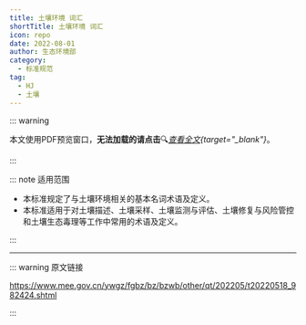 ```yaml
---
title: 土壤环境 词汇
shortTitle: 土壤环境 词汇
icon: repo
date: 2022-08-01
author: 生态环境部
category:
  - 标准规范
tag:
  - HJ
  - 土壤
---
```


::: warning

本文使用PDF预览窗口<Badge text="基于Chromium内核" type="tip" />，**无法加载的请点击**:mag:*[查看全文](/static/pdf/P8/HJ/HJ-1231-2022.pdf){target="_blank"}*。

:::

::: note 适用范围

- 本标准规定了与土壤环境相关的基本名词术语及定义。
- 本标准适用于对土壤描述、土壤采样、土壤监测与评估、土壤修复与风险管控和土壤生态毒理等工作中常用的术语及定义。

:::

<PDF url="/static/pdf/P8/HJ/HJ-1231-2022.pdf" :zoom=90 height="1020px" />

---

::: warning 原文链接

<https://www.mee.gov.cn/ywgz/fgbz/bz/bzwb/other/qt/202205/t20220518_982424.shtml>

:::